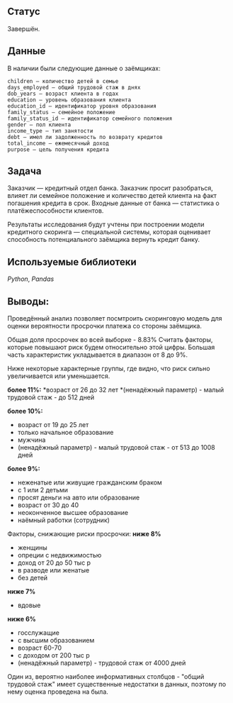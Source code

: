 ## Статус 
Завершён.

## Данные 

В наличии были следующие данные о заёмщиках:
```
children — количество детей в семье
days_employed — общий трудовой стаж в днях
dob_years — возраст клиента в годах
education — уровень образования клиента
education_id — идентификатор уровня образования
family_status — семейное положение
family_status_id — идентификатор семейного положения
gender — пол клиента
income_type — тип занятости
debt — имел ли задолженность по возврату кредитов
total_income — ежемесячный доход
purpose — цель получения кредита
```

## Задача

Заказчик — кредитный отдел банка. Заказчик просит разобраться, влияет ли семейное положение и количество детей клиента на факт погашения кредита в срок. Входные данные от банка — статистика о платёжеспособности клиентов.

Результаты исследования будут учтены при построении модели кредитного скоринга — специальной системы, которая оценивает способность потенциального заёмщика вернуть кредит банку.

## Используемые библиотеки
*Python*, *Pandas*

## Выводы:

Проведённый анализ позволяет посмтроить скоринговую модель для оценки вероятности просрочки платежа со стороны заёмщика.

Общая доля просрочек во всей выборке - 8.83% Считать факторы, которые повышают риск будем относительно этой цифры. Большая часть характеристик укладывается в диапазон от 8 до 9%.

Ниже некоторые характерные группы, где видно, что риск сильно увеличивается или уменьшается.

**более 11%:**
*возраст от 26 до 32 лет
*(ненадёжный параметр) - малый трудовой стаж - до 512 дней

**более 10%:**
* возраст от 19 до 25 лет
* только начальное образование
* мужчина
* (ненадёжный параметр) - малый трудовой стаж - от 513 до 1008 дней

**более 9%:**
* неженатые или живущие гражданским браком
* с 1 или 2 детьми
* просят деньги на авто или образование
* возраст от 30 до 40
* неоконченное высшее образование
* наёмный работки (сотрудник)

Факторы, снижающие риски просрочки: **ниже 8%**

* женщины
* опреции с недвижимостью
* доход от 20 до 50 тыс р
* в разводе или женатые
* без детей

**ниже 7%**
* вдовые

**ниже 6%**
* госслужащие
* с высшим образованием
* возраст 60-70
* с доходом от 200 тыс р
* (ненадёжный параметр) - трудовой стаж от 4000 дней

Один из, вероятно наиболее информативных столбцов - "общий трудовой стаж" имеет существенные недостатки в данных, поэтому по нему оценка проведена на была.
